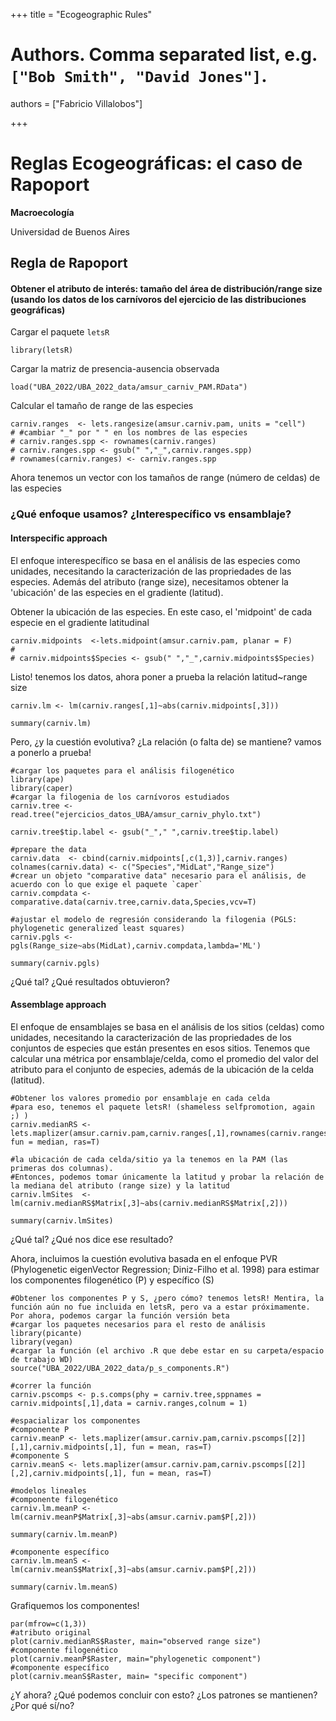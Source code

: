 +++
title = "Ecogeographic Rules"

# Authors. Comma separated list, e.g. `["Bob Smith", "David Jones"]`.
authors = ["Fabricio Villalobos"]

  
+++

# Reglas Ecogeográficas: el caso de Rapoport

**Macroecología**

Universidad de Buenos Aires

## Regla de Rapoport

#### Obtener el atributo de interés: tamaño del área de distribución/range size (usando los datos de los carnívoros del ejercicio de las distribuciones geográficas)

Cargar el paquete `letsR`
```{r eval=FALSE}
library(letsR)
```

Cargar la matriz de presencia-ausencia observada
```{r eval=FALSE}
load("UBA_2022/UBA_2022_data/amsur_carniv_PAM.RData")
```

Calcular el tamaño de range de las especies
```{r eval=FALSE}
carniv.ranges  <- lets.rangesize(amsur.carniv.pam, units = "cell")
# #cambiar "_" por " " en los nombres de las especies
# carniv.ranges.spp <- rownames(carniv.ranges)
# carniv.ranges.spp <- gsub(" ","_",carniv.ranges.spp)
# rownames(carniv.ranges) <- carniv.ranges.spp
```
Ahora tenemos un vector con los tamaños de range (número de celdas) de las especies

### ¿Qué enfoque usamos? ¿Interespecífico vs ensamblaje?

#### Interspecific approach
El enfoque interespecífico se basa en el análisis de las especies como unidades, necesitando la caracterización de las propriedades de las especies. Además del atributo (range size), necesitamos obtener la 'ubicación' de las especies en el gradiente (latitud).

Obtener la ubicación de las especies. En este caso, el 'midpoint' de cada especie en el gradiente latitudinal
```{r eval=FALSE}
carniv.midpoints  <-lets.midpoint(amsur.carniv.pam, planar = F)
# 
# carniv.midpoints$Species <- gsub(" ","_",carniv.midpoints$Species)
```

Listo! tenemos los datos, ahora poner a prueba la relación latitud~range size
```{r eval=FALSE}
carniv.lm <- lm(carniv.ranges[,1]~abs(carniv.midpoints[,3]))

summary(carniv.lm)
```

Pero, ¿y la cuestión evolutiva? ¿La relación (o falta de) se mantiene?
vamos a ponerlo a prueba!
```{r eval=FALSE}
#cargar los paquetes para el análisis filogenético
library(ape)
library(caper)
#cargar la filogenia de los carnívoros estudiados
carniv.tree <- read.tree("ejercicios_datos_UBA/amsur_carniv_phylo.txt")

carniv.tree$tip.label <- gsub("_"," ",carniv.tree$tip.label)

#prepare the data
carniv.data  <- cbind(carniv.midpoints[,c(1,3)],carniv.ranges)
colnames(carniv.data) <- c("Species","MidLat","Range_size")
#crear un objeto "comparative data" necesario para el análisis, de acuerdo con lo que exige el paquete `caper`
carniv.compdata <- comparative.data(carniv.tree,carniv.data,Species,vcv=T)

#ajustar el modelo de regresión considerando la filogenia (PGLS: phylogenetic generalized least squares)
carniv.pgls <- pgls(Range_size~abs(MidLat),carniv.compdata,lambda='ML')

summary(carniv.pgls)
```
¿Qué tal? ¿Qué resultados obtuvieron?


#### Assemblage approach
El enfoque de ensamblajes se basa en el análisis de los sitios (celdas) como unidades, necesitando la caracterización de las propriedades de los conjuntos de especies que están presentes en esos sitios. Tenemos que calcular una métrica por ensamblaje/celda, como el promedio del valor del atributo para el conjunto de especies, además de la ubicación de la celda (latitud).

```{r eval=FALSE}
#Obtener los valores promedio por ensamblaje en cada celda
#para eso, tenemos el paquete letsR! (shameless selfpromotion, again ;) )
carniv.medianRS <- lets.maplizer(amsur.carniv.pam,carniv.ranges[,1],rownames(carniv.ranges), fun = median, ras=T)

#la ubicación de cada celda/sitio ya la tenemos en la PAM (las primeras dos columnas).
#Entonces, podemos tomar únicamente la latitud y probar la relación de la mediana del atributo (range size) y la latitud
carniv.lmSites  <- lm(carniv.medianRS$Matrix[,3]~abs(carniv.medianRS$Matrix[,2]))

summary(carniv.lmSites)
```
¿Qué tal? ¿Qué nos dice ese resultado?

Ahora, incluimos la cuestión evolutiva basada en el enfoque PVR (Phylogenetic eigenVector Regression; Diniz-Filho et al. 1998) para estimar los componentes filogenético (P) y específico (S)
```{r eval=FALSE}
#Obtener los componentes P y S, ¿pero cómo? tenemos letsR! Mentira, la función aún no fue incluida en letsR, pero va a estar próximamente. Por ahora, podemos cargar la función versión beta
#cargar los paquetes necesarios para el resto de análisis
library(picante)
library(vegan)
#cargar la función (el archivo .R que debe estar en su carpeta/espacio de trabajo WD)
source("UBA_2022/UBA_2022_data/p_s_components.R")

#correr la función
carniv.pscomps <- p.s.comps(phy = carniv.tree,sppnames = carniv.midpoints[,1],data = carniv.ranges,colnum = 1)

#espacializar los componentes
#componente P
carniv.meanP <- lets.maplizer(amsur.carniv.pam,carniv.pscomps[[2]][,1],carniv.midpoints[,1], fun = mean, ras=T)
#componente S
carniv.meanS <- lets.maplizer(amsur.carniv.pam,carniv.pscomps[[2]][,2],carniv.midpoints[,1], fun = mean, ras=T)

#modelos lineales
#componente filogenético
carniv.lm.meanP <- lm(carniv.meanP$Matrix[,3]~abs(amsur.carniv.pam$P[,2]))

summary(carniv.lm.meanP)

#componente específico
carniv.lm.meanS <- lm(carniv.meanS$Matrix[,3]~abs(amsur.carniv.pam$P[,2]))

summary(carniv.lm.meanS)
```

Grafiquemos los componentes!
```{r eval=FALSE}
par(mfrow=c(1,3))
#atributo original
plot(carniv.medianRS$Raster, main="observed range size")
#componente filogenético
plot(carniv.meanP$Raster, main="phylogenetic component")
#componente específico
plot(carniv.meanS$Raster, main= "specific component")

```


¿Y ahora? 
¿Qué podemos concluir con esto?
¿Los patrones se mantienen? ¿Por qué sí/no?
